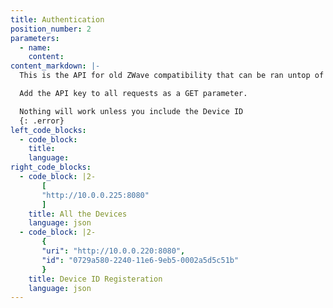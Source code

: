 ```yaml
---
title: Authentication
position_number: 2
parameters:
  - name:
    content:
content_markdown: |-
  This is the API for old ZWave compatibility that can be ran untop of a parallel processing mesh network

  Add the API key to all requests as a GET parameter.

  Nothing will work unless you include the Device ID
  {: .error}
left_code_blocks:
  - code_block:
    title:
    language:
right_code_blocks:
  - code_block: |2-
       [
       "http://10.0.0.225:8080"
       ]
    title: All the Devices
    language: json
  - code_block: |2-
       {
       "uri": "http://10.0.0.220:8080",
       "id": "0729a580-2240-11e6-9eb5-0002a5d5c51b"
       }
    title: Device ID Registeration
    language: json
---
```

